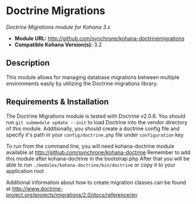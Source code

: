 # Doctrine Migrations

*Doctrine Migrations module for Kohana 3.x*
- **Module URL:** <http://github.com/synchrone/kohana-doctrinemigrations>
- **Compatible Kohana Version(s):** 3.2

## Description

This module allows for managing database migrations between multiple environments easily by
utilizing the Doctrine migrations library.

## Requirements & Installation

The Doctrine Migrations module is tested with Doctrine v2.0.6. You should run
`git submodule update --init` to load Doctrine into the vendor directory of this module.
Additionally, you should create a doctrine config file and specify it's path in your
`config/doctrine.php` file under `configuration` key

To run from the command line, you will need kohana-doctrine module available at
<http://github.com/synchrone/kohana-doctrine>
Remember to add this module after kohana-doctrine in the bootstrap.php
After that you will be able to run `./modules/kohana-doctrine/bin/doctrine` or copy it to your application root

Additional information about how to create migration classes can be found at
<http://www.doctrine-project.org/projects/migrations/2.0/docs/reference/en>

